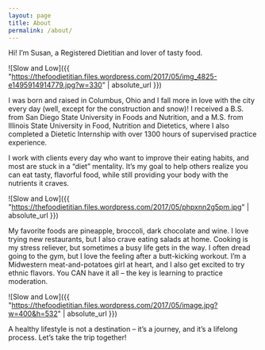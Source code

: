 ```yaml
---
layout: page
title: About
permalink: /about/
---
```


Hi! I’m Susan, a Registered Dietitian and lover of tasty food.

![Slow and Low]({{ "https://thefoodietitian.files.wordpress.com/2017/05/img_4825-e1495914914779.jpg?w=330" | absolute_url }})

I was born and raised in Columbus, Ohio and I fall more in love with the city every day (well, except for the construction and snow)! I received a B.S. from San Diego State University in Foods and Nutrition, and a M.S. from Illinois State University in Food, Nutrition and Dietetics, where I also completed a Dietetic Internship with over 1300 hours of supervised practice experience.

I work with clients every day who want to improve their eating habits, and most are stuck in a “diet” mentality. It’s my goal to help others realize you can eat tasty, flavorful food, while still providing your body with the nutrients it craves.

![Slow and Low]({{ "https://thefoodietitian.files.wordpress.com/2017/05/phpxnn2g5pm.jpg" | absolute_url }})

My favorite foods are pineapple, broccoli, dark chocolate and wine. I love trying new restaurants, but I also crave eating salads at home. Cooking is my stress reliever, but sometimes a busy life gets in the way. I often dread going to the gym, but I love the feeling after a butt-kicking workout. I’m a Midwestern meat-and-potatoes girl at heart, and I also get excited to try ethnic flavors. You CAN have it all – the key is learning to practice moderation.

![Slow and Low]({{ "https://thefoodietitian.files.wordpress.com/2017/05/image.jpg?w=400&h=532" | absolute_url }})

​A healthy lifestyle is not a destination – it’s a journey, and it’s a lifelong process. Let’s take the trip together!
